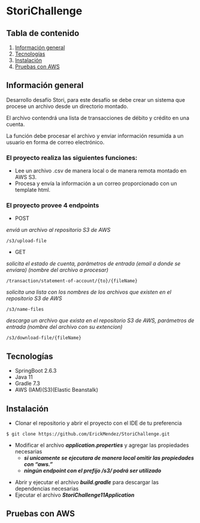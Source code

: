 # StoriChallenge
## Tabla de contenido
1. [Información general](#información-general)
2. [Tecnologías](#tecnologías)
3. [Instalación](#instalación)
4. [Pruebas con AWS](#pruebas-con-aws)

## Información general

Desarrollo desafío Stori, para este desafío se debe crear un sistema que procese un archivo desde un directorio montado. 

El archivo contendrá una lista de transacciones de débito y crédito en una cuenta.

La función debe procesar el archivo y enviar información resumida a un usuario en forma de correo electrónico.

### El proyecto realiza las siguientes funciones:
* Lee un archivo .csv de manera local o de manera remota montado en AWS S3.
* Procesa y envía la información  a un correo proporcionado con un template html.

### El proyecto provee 4 endpoints

* POST

*enviá un archivo al repositorio S3 de AWS*
```
/s3/upload-file
```
* GET

*solicita el estado de cuenta, parámetros de entrada (email a donde se enviara) (nombre del archivo a procesar)*
```
/transaction/statement-of-account/{to}/{fileName}
```
*solicita una lista con los nombres de los archivos que existen en  el repositorio S3 de AWS*
```
/s3/name-files
```
*descarga un archivo que exista en el repositorio S3 de AWS, parámetros de entrada (nombre del archivo con su extencion)*
```
/s3/download-file/{fileName}
```

## Tecnologías
* SpringBoot 2.6.3
* Java 11
* Gradle 7.3
* AWS (IAM)(S3)(Elastic Beanstalk)

## Instalación
* Clonar el repositorio y abrir el proyecto con el IDE de tu preferencia
```
$ git clone https://github.com/ErickMendez/StoriChallenge.git
```
- Modificar el archivo ***application.properties*** y agregar las propiedades necesarias
	* ***si unicamente se ejecutara de manera local omitir las propiedades con “aws.”***
	* ***ningún endpoint con el prefijo /s3/ podrá ser utilizado*** 
* Abrir y ejecutar el archivo ***build.gradle*** para descargar las dependencias necesarias
* Ejecutar el archivo ***StoriChallenge11Application***

## Pruebas con AWS
